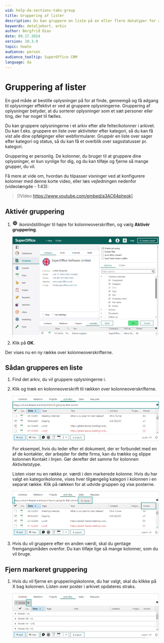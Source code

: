 ```yaml
---
uid: help-da-sections-tabs-group
title: Gruppering af lister
description: Du kan gruppere en liste på en eller flere datatyper for at få et bedre overblik over posterne under et detaljekort (arkiv).
keywords: detaljekort, arkiv
author: Bergfrid Dias
date: 09.17.2024
version: 10.3.9
topic: howto
audience: person
audience_tooltip: SuperOffice CRM
language: da
---
```


# Gruppering af lister

En god måde at bestille oplysninger på for at finde, gennemgå og få adgang til oplysninger effektivt er ved at gruppere oplysningerne. Gruppering af oplysninger betyder, at du sorterer oplysninger som et sæt personer eller ting, der har noget til fælles.

Du kan gruppere oplysningerne i et arkiv efter alle felter/kolonner i arkivet. Du kan f.eks. gruppere en liste over aktiviteter efter kategori, så du kan få vist alle dine opfølginger eller webformularer. Gruppér en liste over sager efter kategori og status, så du kan få et overblik over sagsstatusser pr. kategori.

Gruppering er personlig. De kolonner, du bruger til at gruppere dine oplysninger, er kun synlige for dig, og du kan tilføje og fjerne så mange grupper, du vil.

Få mere at vide om, hvordan du tilpasser visninger ved at konfigurere kolonner med denne korte video, eller læs vejledningen nedenfor (videolængde - 1:43):

<!-- markdownlint-disable-next-line MD034 DOCSMD007 -->
> [!Video https://www.youtube.com/embed/a3AC64pheok]

## Aktivér gruppering

1. ![Klik på ikonet][img1] ikonindstillinger til højre for kolonneoverskriften, og vælg **Aktivér gruppering**.

    ![Aktivér gruppering -screenshot][img5]

1. Klik på **OK**.

Der vises nu en ny række over kolonneoverskrifterne.

## Sådan grupperes en liste

1. Find det arkiv, du vil gruppere oplysningerne i.

1. Klik og træk en kolonneoverskrift til rækken over kolonneoverskrifterne.

    ![Træk en kolonneoverskrift, og slip den her for at gruppere efter den pågældende kolonne -screenshot][img6]

    For eksempel, hvis du leder efter et dokument, der er forbundet med en af de kontakter, der arbejder for dette firma, kan du trække og slippe kolonnen Kontakt i linjen. Gør derefter det samme for kolonnen Aktivitetstype.

    Listen viser nu en række pr. værdi i den markerede kolonne. Hvis du har valgt en kategorikolonne, vises hver tilgængelig kategori i kolonnen i en separat række. Klik på rækken for at udvide gruppen og vise posterne.

    ![Klik på og træk kolonner for at gruppere dine oplysninger -screenshot][img7]

1. Hvis du vil gruppere efter en anden værdi, skal du gentage fremgangsmåden ovenfor. Du kan tilføje lige så mange kolonner, som du vil bruge.

## Fjern markeret gruppering

1. Hvis du vil fjerne en grupperingskolonne, du har valgt, skal du klikke på X bag kolonnen. Listen over poster i arkivet opdateres straks.

    ![Tryk på X for at fjerne en grupperingskolonne -screenshot][img8]

<!-- Referenced links -->

<!-- Referenced images -->
[img1]: ../../../../common/icons/cog-wheel.png
[img5]: ../../../media/loc/en/learn/archive-enable-grouping.png
[img6]: ../../../media/loc/en/learn/getstarted-archives-groupingon.png
[img7]: ../../../media/loc/en/learn/getstarted-archives-selectgroup.png
[img8]: ../../../media/loc/en/learn/getstarted-archives-deletegroup.png
